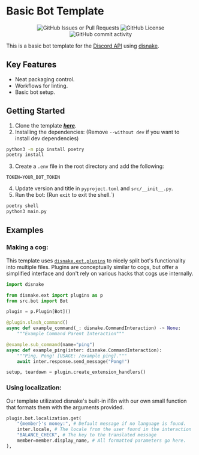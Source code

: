 # Basic Bot Template

<div style="text-align: center;">

![GitHub Issues or Pull Requests](https://img.shields.io/github/issues/OseSem/bot-template)
![GitHub License](https://img.shields.io/github/license/OseSem/bot-template)
![GitHub commit activity](https://img.shields.io/github/commit-activity/w/OseSem/bot-template)

</div>

This is a basic bot template for the [Discord API](https://discord.com/developers/docs/intro) using [disnake](https://docs.disnake.dev).


## Key Features
- Neat packaging control.
- Workflows for linting.
- Basic bot setup.

## Getting Started
1. Clone the template ***[here](https://github.com/new?template_name=bot-template&template_owner=OseSem)***.
2. Installing the dependencies: (Remove `--without dev` if you want to install dev dependencies)
```bash
python3 -m pip install poetry
poetry install
```
3. Create a `.env` file in the root directory and add the following:
```env
TOKEN=YOUR_BOT_TOKEN
```
4. Update version and title in `pyproject.toml` and `src/__init__.py`.
5. Run the bot: (Run `exit` to exit the shell.`)
```bash
poetry shell
python3 main.py
```

## Examples
### Making a cog:
This template uses [`disnake.ext.plugins`](https://github.com/DisnakeCommunity/disnake-ext-plugins) to nicely split bot's functionality into multiple files. Plugins are conceptually similar to cogs, but offer a simplified interface and don't rely on various hacks that cogs use internally.
```python
import disnake

from disnake.ext import plugins as p
from src.bot import Bot

plugin = p.Plugin[Bot]()

@plugin.slash_command()
async def example_command(_: disnake.CommandInteraction) -> None:
    """Example Command Parent Interaction"""

@example.sub_command(name="ping")
async def example_ping(inter: disnake.CommandInteraction):
    """Ping, Pong! [USAGE: /example ping]."""
    await inter.response.send_message("Pong!")

setup, teardown = plugin.create_extension_handlers()

```

### Using localization:
Our template utilizated disnake's built-in i18n with our own small function that formats them with the arguments provided.
```python
plugin.bot.localization.get(
    "{member}'s money:", # Default message if no language is found.
    inter.locale, # The locale from the user found in the interaction
    "BALANCE_CHECK", # The key to the translated message
    member=member.display_name, # All formatted parameters go here.
),
```
